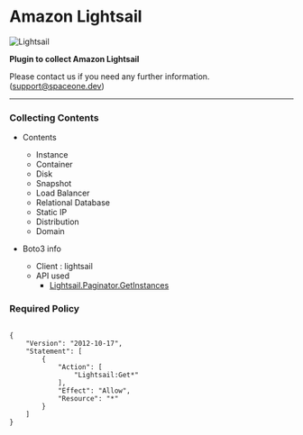 # Amazon Lightsail

![Lightsail](https://spaceone-custom-assets.s3.ap-northeast-2.amazonaws.com/console-assets/icons/cloud-services/aws/Amazon-Lightsail.svg)

**Plugin to collect Amazon Lightsail**

Please contact us if you need any further information. (<support@spaceone.dev>)

---

### Collecting Contents

- Contents
  - Instance
  - Container
  - Disk
  - Snapshot
  - Load Balancer
  - Relational Database
  - Static IP
  - Distribution
  - Domain
  
- Boto3 info
  - Client : lightsail
  - API used
    - [Lightsail.Paginator.GetInstances](https://boto3.amazonaws.com/v1/documentation/api/latest/reference/services/lightsail.html#Lightsail.Paginator.GetInstances)
   

### Required Policy
  
<pre>
<code>
{
    "Version": "2012-10-17",
    "Statement": [
        {
            "Action": [
                "Lightsail:Get*"
            ],
            "Effect": "Allow",
            "Resource": "*"
        }
    ]
}
</code>
</pre>